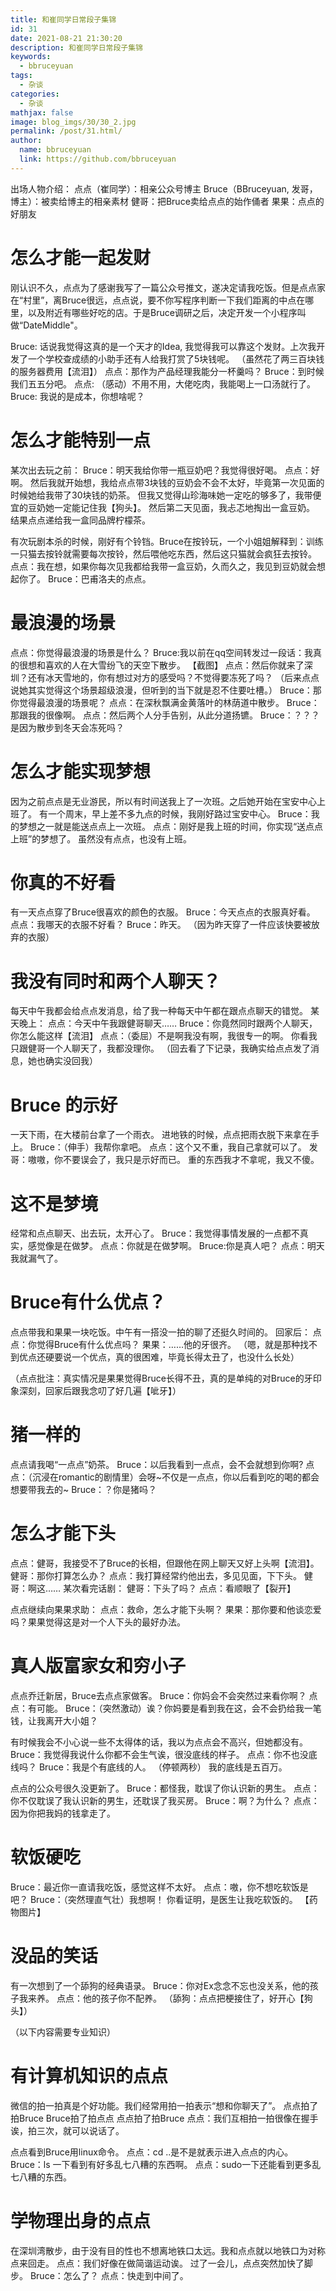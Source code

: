 ```yaml
---
title: 和崔同学日常段子集锦
id: 31
date: 2021-08-21 21:30:20
description: 和崔同学日常段子集锦
keywords: 
  - bbruceyuan
tags: 
  - 杂谈
categories: 
  - 杂谈
mathjax: false
image: blog_imgs/30/30_2.jpg
permalink: /post/31.html/
author: 
  name: bbruceyuan
  link: https://github.com/bbruceyuan
---
```


出场人物介绍：
点点（崔同学）：相亲公众号博主
Bruce（BBruceyuan, 发哥，博主）：被卖给博主的相亲素材
健哥：把Bruce卖给点点的始作俑者
果果：点点的好朋友

# 怎么才能一起发财
刚认识不久，点点为了感谢我写了一篇公众号推文，遂决定请我吃饭。但是点点家在“村里”，离Bruce很远，点点说，要不你写程序判断一下我们距离的中点在哪里，以及附近有哪些好吃的店。于是Bruce调研之后，决定开发一个小程序叫做“DateMiddle"。

Bruce: 话说我觉得这真的是一个天才的Idea, 我觉得我可以靠这个发财。上次我开发了一个学校查成绩的小助手还有人给我打赏了5块钱呢。
（虽然花了两三百块钱的服务器费用【流泪】）
点点：那作为产品经理我能分一杯羹吗？
Bruce：到时候我们五五分吧。
点点: （感动）不用不用，大佬吃肉，我能喝上一口汤就行了。
Bruce: 我说的是成本，你想啥呢？

#  怎么才能特别一点
某次出去玩之前：
Bruce：明天我给你带一瓶豆奶吧？我觉得很好喝。
点点：好啊。
然后我就开始想，我给点点带3块钱的豆奶会不会不太好，毕竟第一次见面的时候她给我带了30块钱的奶茶。
但我又觉得山珍海味她一定吃的够多了，我带便宜的豆奶她一定能记住我【狗头】。
然后第二天见面，我忐忑地掏出一盒豆奶。
结果点点递给我一盒同品牌柠檬茶。

有次玩剧本杀的时候，刚好有个铃铛。Bruce在按铃玩，一个小姐姐解释到：训练一只猫去按铃就需要每次按铃，然后喂他吃东西，然后这只猫就会疯狂去按铃。
点点：我在想，如果你每次见我都给我带一盒豆奶，久而久之，我见到豆奶就会想起你了。
Bruce：巴甫洛夫的点点。

#  最浪漫的场景
点点：你觉得最浪漫的场景是什么？
Bruce:我以前在qq空间转发过一段话：我真的很想和喜欢的人在大雪纷飞的天空下散步。
【截图】
点点：然后你就来了深圳？还有冰天雪地的，你有想过对方的感受吗？不觉得要冻死了吗？ 
（后来点点说她其实觉得这个场景超级浪漫，但听到的当下就是忍不住要吐槽。）
Bruce：那你觉得最浪漫的场景呢？
点点：在深秋飘满金黄落叶的林荫道中散步。
Bruce：那跟我的很像啊。
点点：然后两个人分手告别，从此分道扬镳。
Bruce：？？？是因为散步到冬天会冻死吗？

# 怎么才能实现梦想
因为之前点点是无业游民，所以有时间送我上了一次班。之后她开始在宝安中心上班了。
有一个周末，早上差不多九点的时候，我刚好路过宝安中心。
Bruce：我的梦想之一就是能送点点上一次班。
点点：刚好是我上班的时间，你实现“送点点上班”的梦想了。
虽然没有点点，也没有上班。

# 你真的不好看
有一天点点穿了Bruce很喜欢的颜色的衣服。
Bruce：今天点点的衣服真好看。
点点：我哪天的衣服不好看？
Bruce：昨天。
（因为昨天穿了一件应该快要被放弃的衣服）

# 我没有同时和两个人聊天？
每天中午我都会给点点发消息，给了我一种每天中午都在跟点点聊天的错觉。
某天晚上：
点点：今天中午我跟健哥聊天……
Bruce：你竟然同时跟两个人聊天，你怎么能这样【流泪】
点点：（委屈）不是啊我没有啊，我很专一的啊。
你看我只跟健哥一个人聊天了，我都没理你。
（回去看了下记录，我确实给点点发了消息，她也确实没回我）

#  Bruce 的示好
一天下雨，在大楼前台拿了一个雨衣。
进地铁的时候，点点把雨衣脱下来拿在手上。
Bruce：（伸手）我帮你拿吧。
点点：这个又不重，我自己拿就可以了。
发哥：嗷嗷，你不要误会了，我只是示好而已。
重的东西我才不拿呢，我又不傻。

# 这不是梦境
经常和点点聊天、出去玩，太开心了。
Bruce：我觉得事情发展的一点都不真实，感觉像是在做梦。
点点：你就是在做梦啊。
Bruce:你是真人吧？
点点：明天我就漏气了。
# Bruce有什么优点？
点点带我和果果一块吃饭。中午有一搭没一拍的聊了还挺久时间的。
回家后：
点点：你觉得Bruce有什么优点吗？
果果：……他的牙很齐。
（嗯，就是那种找不到优点还硬要说一个优点，真的很困难，毕竟长得太丑了，也没什么长处）

（点点批注：真实情况是果果觉得Bruce长得不丑，真的是单纯的对Bruce的牙印象深刻，回家后跟我念叨了好几遍【呲牙】）

#  猪一样的
点点请我喝“一点点”奶茶。
Bruce：以后我看到一点点，会不会就想到你啊?
点点：（沉浸在romantic的剧情里）会呀~不仅是一点点，你以后看到吃的喝的都会想要带我去的~
Bruce：？你是猪吗？ 

#  怎么才能下头
点点：健哥，我接受不了Bruce的长相，但跟他在网上聊天又好上头啊【流泪】。
健哥：那你打算怎么办？
点点：我打算经常约他出去，多见见面，下下头。
健哥：啊这……
某次看完话剧：
健哥：下头了吗？
点点：看顺眼了【裂开】

点点继续向果果求助：
点点：救命，怎么才能下头啊？
果果：那你要和他谈恋爱吗？果果觉得这是对一个人下头的最好办法。

# 真人版富家女和穷小子
点点乔迁新居，Bruce去点点家做客。
Bruce：你妈会不会突然过来看你啊？
点点：有可能。
Bruce：（突然激动）诶？你妈要是看到我在这，会不会扔给我一笔钱，让我离开大小姐？

有时候我会不小心说一些不太得体的话，我以为点点会不高兴，但她都没有。
Bruce：我觉得我说什么你都不会生气诶，很没底线的样子。
点点：你不也没底线吗？
Bruce：我是个有底线的人。
（停顿两秒）
我的底线是五百万。

点点的公众号很久没更新了。
Bruce：都怪我，耽误了你认识新的男生。
点点：你不仅耽误了我认识新的男生，还耽误了我买房。
Bruce：啊？为什么？
点点：因为你把我妈的钱拿走了。

# 软饭硬吃
Bruce：最近你一直请我吃饭，感觉这样不太好。
点点：嗷，你不想吃软饭是吧？
Bruce：（突然理直气壮）我想啊！
你看证明，是医生让我吃软饭的。
【药物图片】

#  没品的笑话
有一次想到了一个舔狗的经典语录。
Bruce：你对Ex念念不忘也没关系，他的孩子我来养。
点点：他的孩子你不配养。
（舔狗：点点把梗接住了，好开心【狗头】）


（以下内容需要专业知识）

#  有计算机知识的点点
微信的拍一拍真是个好功能。我们经常用拍一拍表示“想和你聊天了”。
点点拍了拍Bruce
Bruce拍了拍点点
点点拍了拍Bruce
点点：我们互相拍一拍很像在握手诶，拍三次，就可以说话了。

点点看到Bruce用linux命令。
点点：cd ..是不是就表示进入点点的内心。
Bruce：ls 一下看到有好多乱七八糟的东西啊。
点点：sudo一下还能看到更多乱七八糟的东西。

#  学物理出身的点点
在深圳湾散步，由于没有目的性也不想离地铁口太远。我和点点就以地铁口为对称点来回走。
点点：我们好像在做简谐运动诶。
过了一会儿，点点突然加快了脚步。
Bruce：怎么了？
点点：快走到中间了。

